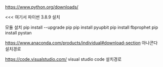 https://www.python.org/downloads/

<<< 여기서 파이썬 3.8.9 설치

모듈 설치
pip install --upgrade pip
pip install pyupbit
pip install fbprophet
pip install pystan

https://www.anaconda.com/products/individual#download-section
아나콘다 설치경로

https://code.visualstudio.com/
visual studio code 설치경로
